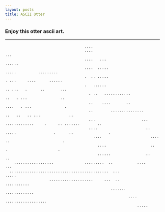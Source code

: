 ```yaml
---
layout: posts
title: ASCII Otter
---
```

### Enjoy this otter ascii art.  
___




                                        ....
                                        ....                                                 ...
                                        ....   ...                                        ......
                                        ....  .....                                      .....          .........
                                        .  .. .....                                       . ...     ....      ......
                                        .   ......                                        .. ...   .      ..       ...
                                          . ..   ............                               ..   . ...               ..
                                          ..    ....       ..                             ....   . ...               .
                                          ..        ...............                      ..   ..   .. ...             ..
                                          ...                     ...       .............     .     .. .......        ..
                                          ....                      ..  .....                 .      ..                .
                                            ....                      ....                    ..                        .
                                              ....                    ..                      .                       .
                                              ......                ..                                             ..
        ..................              .........  ..           ....                                            ...
      .............................................  ...                                                     .....
                        ....................     ...  ..                                           ...........
                                                    .......                           .............
                                                            ....     ...................
                                                                .....


[mm]: https://guides.github.com/features/mastering-markdown/
[ksyn]: https://kramdown.gettalong.org/syntax.html
[ksyntab]:https://kramdown.gettalong.org/syntax.html#tables
[ksynmath]: https://kramdown.gettalong.org/syntax.html#math-blocks
[katex]: https://khan.github.io/KaTeX/
[rtable]: https://dbushell.com/2016/03/04/css-only-responsive-tables/
